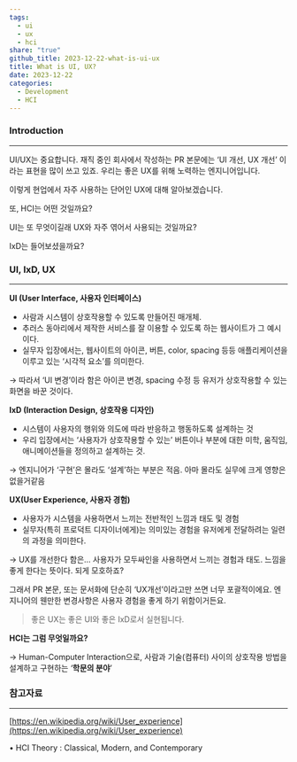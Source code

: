 ```yaml
---  
tags:  
  - ui  
  - ux  
  - hci  
share: "true"  
github_title: 2023-12-22-what-is-ui-ux  
title: What is UI, UX?  
date: 2023-12-22  
categories:  
  - Development  
  - HCI  
---  
```

### Introduction  
---  
  
UI/UX는 중요합니다. 재직 중인 회사에서 작성하는 PR 본문에는 ‘UI 개선, UX 개선’ 이라는 표현을 많이 쓰고 있죠. 우리는 좋은 UX를 위해 노력하는 엔지니어입니다.   
  
이렇게 현업에서 자주 사용하는 단어인 UX에 대해 알아보겠습니다.  
  
또, HCI는 어떤 것일까요?  
  
UI는 또 무엇이길래 UX와 자주 엮어서 사용되는 것일까요?  
  
IxD는 들어보셨을까요?  
  
### UI, IxD, UX  
---  
  
**UI (User Interface, 사용자 인터페이스)**  
  
- 사람과 시스템이 상호작용할 수 있도록 만들어진 매개체.  
- 추러스 동아리에서 제작한 서비스를 잘 이용할 수 있도록 하는 웹사이트가 그 예시이다.  
- 실무자 입장에서는, 웹사이트의 아이콘, 버튼, color, spacing 등등 애플리케이션을 이루고 있는 ‘시각적 요소’를 의미한다.  
  
→ 따라서 ‘UI 변경’이라 함은 아이콘 변경, spacing 수정 등 유저가 상호작용할 수 있는 화면을 바꾼 것이다.  
  
**IxD (Interaction Design, 상호작용 디자인)**  
  
- 시스템이 사용자의 행위와 의도에 따라 반응하고 행동하도록 설계하는 것  
- 우리 입장에서는 ‘사용자가 상호작용할 수 있는’ 버튼이나 부분에 대한 미학, 움직임, 애니메이션들을 정의하고 설계하는 것.  
  
→ 엔지니어가 ‘구현’은 몰라도 ‘설계’하는 부분은 적음. 아마 몰라도 실무에 크게 영향은 없을거같음  
  
**UX(User Experience, 사용자 경험)**  
  
- 사용자가 시스템을 사용하면서 느끼는 전반적인 느낌과 태도 및 경험  
- 실무자(특히 프로덕트 디자이너에게)는 의미있는 경험을 유저에게 전달하려는 일련의 과정을 의미한다.  
  
→ UX를 개선한다 함은… 사용자가 모두싸인을 사용하면서 느끼는 경험과 태도. 느낌을 좋게 한다는 뜻이다. 되게 모호하죠?  
  
그래서 PR 본문, 또는 문서화에 단순히 ‘UX개선’이라고만 쓰면 너무 포괄적이에요. 엔지니어의 웬만한 변경사항은 사용자 경험을 좋게 하기 위함이거든요.   
  
> 좋은 UX는 좋은 UI와 좋은 IxD로서 실현됩니다.  
  
**HCI는 그럼 무엇일까요?**  
  
→ Human-Computer Interaction으로, 사람과 기술(컴퓨터) 사이의 상호작용 방법을 설계하고 구현하는 ‘**학문의 분야**’  
  
### 참고자료  
---  
  
[https://en.wikipedia.org/wiki/User_experience](https://en.wikipedia.org/wiki/User_experience)  
  
• HCI Theory : Classical, Modern, and Contemporary
